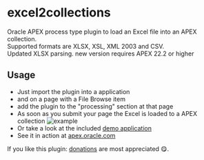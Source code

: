 # excel2collections
Oracle APEX process type plugin to load an Excel file into an APEX collection.<br/>
Supported formats are XLSX, XSL, XML 2003 and CSV.<br/>
Updated XLSX parsing. new version requires APEX 22.2 or higher
## Usage
- Just import the plugin into a application
- and on a page with a File Browse item
- add the plugin to the "processing" section at that page
- As soon as you submit your page the Excel is loaded to a APEX collection
![example](excel2collections_settings.png)
- Or take a look at the included [demo application](demo/f100.sql)
- See it in action at [apex.oracle.com](https://apex.oracle.com/pls/apex/f?p=33308)

If you like this plugin: [donations](https://www.paypal.me/apexplugins/3) are most appreciated :yum:.
